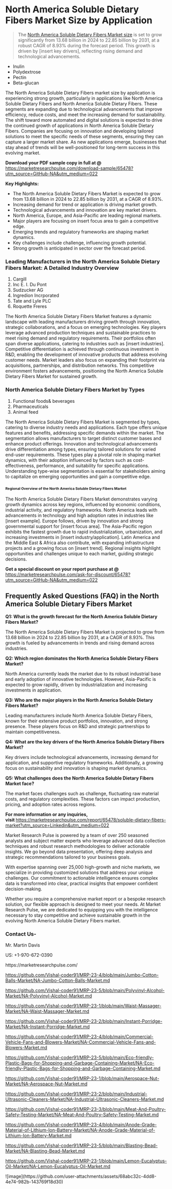 <h1>North America Soluble Dietary Fibers Market&nbsp;Size by Application</h1><blockquote><p>The <a href="https://marketresearchpulse.com/download-sample/65478?utm_source=GitHub-NA&amp;utm_medium=022">North America Soluble Dietary Fibers Market size</a> is set to grow significantly from 13.68 billion in 2024 to 22.85 billion by 2031, at a robust CAGR of 8.93% during the forecast period. This growth is driven by [insert key drivers], reflecting rising demand and technological advancements.</p></blockquote><ul><li>Inulin<li> Polydextrose<li> Pectin<li> Beta-glucan</li></ul><p>The North America Soluble Dietary Fibers market size by application is experiencing strong growth, particularly in applications like North America Soluble Dietary Fibers and North America Soluble Dietary Fibers. These segments are expanding due to technological advancements that improve efficiency, reduce costs, and meet the increasing demand for sustainability. The shift toward more automated and digital solutions is expected to drive the continued growth of applications in North America Soluble Dietary Fibers. Companies are focusing on innovation and developing tailored solutions to meet the specific needs of these segments, ensuring they can capture a larger market share. As new applications emerge, businesses that stay ahead of trends will be well-positioned for long-term success in this evolving market.</p><p><strong>Download your PDF sample copy in full at @ </strong><a href="https://marketresearchpulse.com/download-sample/65478?utm_source=GitHub-NA&amp;utm_medium=022">https://marketresearchpulse.com/download-sample/65478?utm_source=GitHub-NA&amp;utm_medium=022</a></p><p><strong>Key Highlights: </strong></p><ul><li>The North America Soluble Dietary Fibers Market is expected to grow from 13.68 billion in 2024 to 22.85 billion by 2031, at a CAGR of 8.93%.</li><li>Increasing demand for trend or application is driving market growth.</li><li>Technological advancements and innovation are key market drivers.</li><li>North America, Europe, and Asia-Pacific are leading regional markets.</li><li>Major players are focusing on insert focus area to gain a competitive edge.</li><li>Emerging trends and regulatory frameworks are shaping market dynamics.</li><li>Key challenges include challenge, influencing growth potential.</li><li>Strong growth is anticipated in sector over the forecast period.</li></ul><h3>Leading Manufacturers in the North America Soluble Dietary Fibers Market: A Detailed Industry Overview</h3><ol><li>Cargill</li><li>Inc E. I. Du Pont</li><li>Sudzucker AG</li><li>Ingredion Incrporated</li><li>Tate and Lyle PLC</li><li>Roquette Freres</li></ol><div class="flex max-w-full flex-col flex-grow"><div class="min-h-8 text-message flex w-full flex-col items-end gap-2 whitespace-normal break-words [.text-message+&amp;]:mt-5" dir="auto" data-message-author-role="assistant" data-message-id="fd8432e4-4910-450d-b182-61b7bfb0a01f" data-message-model-slug="gpt-4o"><div class="flex w-full flex-col gap-1 empty:hidden first:pt-[3px]"><div class="markdown prose w-full break-words dark:prose-invert light"><p>The North America Soluble Dietary Fibers Market features a dynamic landscape with leading manufacturers driving growth through innovation, strategic collaborations, and a focus on emerging technologies. Key players leverage advanced production techniques and sustainable practices to meet rising demand and regulatory requirements. Their portfolios often span diverse applications, catering to industries such as [insert industries]. Competitive differentiation is achieved through continuous investment in R&amp;D, enabling the development of innovative products that address evolving customer needs. Market leaders also focus on expanding their footprint via acquisitions, partnerships, and distribution networks. This competitive environment fosters advancements, positioning the North America Soluble Dietary Fibers Market for sustained growth.</p></div></div></div></div><h3>North America Soluble Dietary Fibers Market by Types</h3><ol><li>Functional foods& beverages<li> Pharmaceuticals<li> Animal feed</li></ol><div class="flex max-w-full flex-col flex-grow"><div class="min-h-8 text-message flex w-full flex-col items-end gap-2 whitespace-normal break-words [.text-message+&amp;]:mt-5" dir="auto" data-message-author-role="assistant" data-message-id="084470be-0bb7-4664-bddf-5156b4f41249" data-message-model-slug="gpt-4o-mini"><div class="flex w-full flex-col gap-1 empty:hidden first:pt-[3px]"><div class="markdown prose w-full break-words dark:prose-invert light"><p>The North America Soluble Dietary Fibers Market is segmented by types, catering to diverse industry needs and applications. Each type offers unique features and benefits, addressing specific demands within the market. The segmentation allows manufacturers to target distinct customer bases and enhance product offerings. Innovation and technological advancements drive differentiation among types, ensuring tailored solutions for varied end-user requirements. These types play a pivotal role in shaping market dynamics, with their adoption influenced by factors such as cost-effectiveness, performance, and suitability for specific applications. Understanding type-wise segmentation is essential for stakeholders aiming to capitalize on emerging opportunities and gain a competitive edge.</p></div></div></div></div><h3><span style="font-size: 11px;">Regional Overview of the North America Soluble Dietary Fibers Market</span></h3><div class="flex max-w-full flex-col flex-grow"><div class="min-h-8 text-message flex w-full flex-col items-end gap-2 whitespace-normal break-words [.text-message+&amp;]:mt-5" dir="auto" data-message-author-role="assistant" data-message-id="e9038762-ce64-4e30-91c9-9bd413514231" data-message-model-slug="gpt-4o-mini"><div class="flex w-full flex-col gap-1 empty:hidden first:pt-[3px]"><div class="markdown prose w-full break-words dark:prose-invert light"><p>The North America Soluble Dietary Fibers Market demonstrates varying growth dynamics across key regions, influenced by economic conditions, industrial activity, and regulatory frameworks. North America leads with advancements in technology and high adoption rates in industries like [insert example]. Europe follows, driven by innovation and strong governmental support for [insert focus area]. The Asia-Pacific region exhibits the fastest growth due to rapid industrialization, urbanization, and increasing investments in [insert industry/application]. Latin America and the Middle East &amp; Africa also contribute, with expanding infrastructure projects and a growing focus on [insert trend]. Regional insights highlight opportunities and challenges unique to each market, guiding strategic decisions.</p></div></div></div></div><p><strong>Get a special discount on your report purchase at @ </strong><a href="https://marketresearchpulse.com/ask-for-discount/65478?utm_source=GitHub-NA&amp;utm_medium=022">https://marketresearchpulse.com/ask-for-discount/65478?utm_source=GitHub-NA&amp;utm_medium=022</a></p><h2>Frequently Asked Questions (FAQ) in the North America Soluble Dietary Fibers Market</h2><p><strong>Q1: What is the growth forecast for the North America Soluble Dietary Fibers Market?</strong></p><p>The North America Soluble Dietary Fibers Market is projected to grow from 13.68 billion in 2024 to 22.85 billion by 2031, at a CAGR of 8.93%. This growth is fueled by advancements in trends and rising demand across industries.</p><p><strong>Q2: Which region dominates the North America Soluble Dietary Fibers Market?</strong></p><p>North America currently leads the market due to its robust industrial base and early adoption of innovative technologies. However, Asia-Pacific is expected to grow rapidly, driven by industrialization and increasing investments in application.</p><p><strong>Q3: Who are the major players in the North America Soluble Dietary Fibers Market?</strong></p><p>Leading manufacturers include North America Soluble Dietary Fibers, known for their extensive product portfolios, innovation, and strong presence. These players focus on R&amp;D and strategic partnerships to maintain competitiveness.</p><p><strong>Q4: What are the key drivers of the North America Soluble Dietary Fibers Market?</strong></p><p>Key drivers include technological advancements, increasing demand for application, and supportive regulatory frameworks. Additionally, a growing focus on sustainability and innovation is shaping market dynamics.</p><p><strong>Q5: What challenges does the North America Soluble Dietary Fibers Market face?</strong></p><p>The market faces challenges such as challenge, fluctuating raw material costs, and regulatory complexities. These factors can impact production, pricing, and adoption rates across regions.</p><p><strong>For more information or any inquiries, visit&nbsp;</strong><a href="https://marketresearchpulse.com/report/65478/soluble-dietary-fibers-market?utm_source=Linkedin&utm_medium=022">https://marketresearchpulse.com/report/65478/soluble-dietary-fibers-market?utm_source=Linkedin&utm_medium=022</a></p><p>Market Research Pulse is powered by a team of over 250 seasoned analysts and subject matter experts who leverage advanced data collection techniques and robust research methodologies to deliver actionable insights. We go beyond data presentation, offering deep analysis and strategic recommendations tailored to your business goals.</p><p>With expertise spanning over 25,000 high-growth and niche markets, we specialize in providing customized solutions that address your unique challenges. Our commitment to actionable intelligence ensures complex data is transformed into clear, practical insights that empower confident decision-making.</p><p>Whether you require a comprehensive market report or a bespoke research solution, our flexible approach is designed to meet your needs. At Market Research Pulse, we are dedicated to equipping you with the intelligence necessary to stay competitive and achieve sustainable growth in the evolving North America Soluble Dietary Fibers market.</p><h3><strong>Contact Us-</strong></h3><p>Mr. Martin Davis</p><p>US: +1-970-672-0390</p><p>https://marketresearchpulse.com/</p><p><a href="https://github.com/Vishal-coder91/MRP-23-4/blob/main/Jumbo-Cotton-Balls-Market/NA-Jumbo-Cotton-Balls-Market.md">https://github.com/Vishal-coder91/MRP-23-4/blob/main/Jumbo-Cotton-Balls-Market/NA-Jumbo-Cotton-Balls-Market.md</a></p><p><a href="https://github.com/Vishal-coder91/MRP-23-5/blob/main/Polyvinyl-Alcohol-Market/NA-Polyvinyl-Alcohol-Market.md">https://github.com/Vishal-coder91/MRP-23-5/blob/main/Polyvinyl-Alcohol-Market/NA-Polyvinyl-Alcohol-Market.md</a></p><p><a href="https://github.com/Vishal-coder91/MRP-23-1/blob/main/Waist-Massager-Market/NA-Waist-Massager-Market.md">https://github.com/Vishal-coder91/MRP-23-1/blob/main/Waist-Massager-Market/NA-Waist-Massager-Market.md</a></p><p><a href="https://github.com/Vishal-coder91/MRP-23-2/blob/main/Instant-Porridge-Market/NA-Instant-Porridge-Market.md">https://github.com/Vishal-coder91/MRP-23-2/blob/main/Instant-Porridge-Market/NA-Instant-Porridge-Market.md</a></p><p><a href="https://github.com/Vishal-coder91/MRP-23-4/blob/main/Commercial-Vehicle-Fans-and-Blowers-Market/NA-Commercial-Vehicle-Fans-and-Blowers-Market.md">https://github.com/Vishal-coder91/MRP-23-4/blob/main/Commercial-Vehicle-Fans-and-Blowers-Market/NA-Commercial-Vehicle-Fans-and-Blowers-Market.md</a></p><p><a href="https://github.com/Vishal-coder91/MRP-23-5/blob/main/Eco-friendly-Plastic-Bags-for-Shopping-and-Garbage-Containing-Market/NA-Eco-friendly-Plastic-Bags-for-Shopping-and-Garbage-Containing-Market.md">https://github.com/Vishal-coder91/MRP-23-5/blob/main/Eco-friendly-Plastic-Bags-for-Shopping-and-Garbage-Containing-Market/NA-Eco-friendly-Plastic-Bags-for-Shopping-and-Garbage-Containing-Market.md</a></p><p><a href="https://github.com/Vishal-coder91/MRP-23-1/blob/main/Aerospace-Nut-Market/NA-Aerospace-Nut-Market.md">https://github.com/Vishal-coder91/MRP-23-1/blob/main/Aerospace-Nut-Market/NA-Aerospace-Nut-Market.md</a></p><p><a href="https://github.com/Vishal-coder91/MRP-23-2/blob/main/Industrial-Ultrasonic-Cleaners-Market/NA-Industrial-Ultrasonic-Cleaners-Market.md">https://github.com/Vishal-coder91/MRP-23-2/blob/main/Industrial-Ultrasonic-Cleaners-Market/NA-Industrial-Ultrasonic-Cleaners-Market.md</a></p><p><a href="https://github.com/Vishal-coder91/MRP-23-3/blob/main/Meat-And-Poultry-Safety-Testing-Market/NA-Meat-And-Poultry-Safety-Testing-Market.md">https://github.com/Vishal-coder91/MRP-23-3/blob/main/Meat-And-Poultry-Safety-Testing-Market/NA-Meat-And-Poultry-Safety-Testing-Market.md</a></p><p><a href="https://github.com/Vishal-coder91/MRP-23-4/blob/main/Anode-Grade-Material-of-Lithium-Ion-Battery-Market/NA-Anode-Grade-Material-of-Lithium-Ion-Battery-Market.md">https://github.com/Vishal-coder91/MRP-23-4/blob/main/Anode-Grade-Material-of-Lithium-Ion-Battery-Market/NA-Anode-Grade-Material-of-Lithium-Ion-Battery-Market.md</a></p><p><a href="https://github.com/Vishal-coder91/MRP-23-5/blob/main/Blasting-Bead-Market/NA-Blasting-Bead-Market.md">https://github.com/Vishal-coder91/MRP-23-5/blob/main/Blasting-Bead-Market/NA-Blasting-Bead-Market.md</a></p><p><a href="https://github.com/Vishal-coder91/MRP-23-1/blob/main/Lemon-Eucalyptus-Oil-Market/NA-Lemon-Eucalyptus-Oil-Market.md">https://github.com/Vishal-coder91/MRP-23-1/blob/main/Lemon-Eucalyptus-Oil-Market/NA-Lemon-Eucalyptus-Oil-Market.md</a></p>
![image](https://github.com/user-attachments/assets/68abc32c-4dd8-4e74-982b-143769f18d30)
